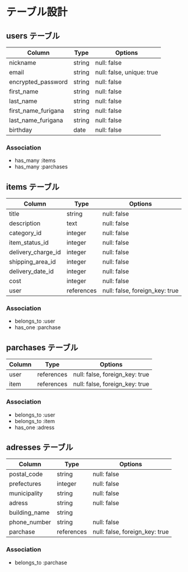 # テーブル設計

## users テーブル

| Column              | Type   | Options                  |
| ------------------- | ------ | ------------------------ |
| nickname            | string | null: false              |
| email               | string | null: false, unique: true|
| encrypted_password  | string | null: false              |
| first_name          | string | null: false              |
| last_name           | string | null: false              |
| first_name_furigana | string | null: false              |
| last_name_furigana  | string | null: false              |
| birthday            | date   | null: false              |

### Association

- has_many :items
- has_many :parchases

## items テーブル

| Column             | Type       | Options                        |
| ------------------ | ---------- | ------------------------------ |
| title              | string     | null: false                    |
| description        | text       | null: false                    |
| category_id        | integer    | null: false                    |
| item_status_id     | integer    | null: false                    |
| delivery_charge_id | integer    | null: false                    |
| shipping_area_id   | integer    | null: false                    |
| delivery_date_id   | integer    | null: false                    |
| cost               | integer    | null: false                    |
| user               | references | null: false, foreign_key: true |

### Association

- belongs_to :user
- has_one :parchase

## parchases テーブル

| Column | Type       | Options                        |
| ------ | ---------- | ------------------------------ |
| user   | references | null: false, foreign_key: true |
| item   | references | null: false, foreign_key: true |

### Association

- belongs_to :user
- belongs_to :item
- has_one :adress

## adresses テーブル

| Column        | Type       | Options                        |
| ------------- | ---------- | ------------------------------ |
| postal_code   | string     | null: false                    |
| prefectures   | integer    | null: false                    |
| municipality  | string     | null: false                    |
| adress        | string     | null: false                    |
| building_name | string     |                                |
| phone_number  | string     | null: false                    |
| parchase      | references | null: false, foreign_key: true |

### Association

- belongs_to :parchase